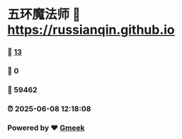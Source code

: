 # 五环魔法师 :link: https://russianqin.github.io 
### :page_facing_up: [13](https://russianqin.github.io/tag.html) 
### :speech_balloon: 0 
### :hibiscus: 59462 
### :alarm_clock: 2025-06-08 12:18:08 
### Powered by :heart: [Gmeek](https://github.com/Meekdai/Gmeek)
